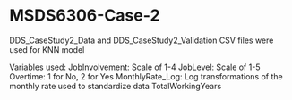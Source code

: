 # MSDS6306-Case-2

DDS_CaseStudy2_Data and DDS_CaseStudy2_Validation CSV files were used for KNN model

Variables used:
  JobInvolvement: Scale of 1-4
  JobLevel: Scale of 1-5
  Overtime: 1 for No, 2 for Yes
  MonthlyRate_Log: Log transformations of the monthly rate used to standardize data
  TotalWorkingYears

